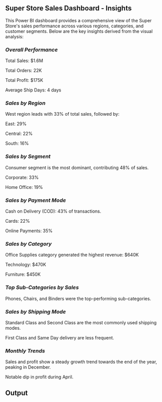 ## Super Store Sales Dashboard - Insights
This Power BI dashboard provides a comprehensive view of the Super Store's sales performance across various regions, categories, and customer segments. Below are the key insights derived from the visual analysis:

### *Overall Performance*
Total Sales: $1.6M

Total Orders: 22K

Total Profit: $175K

Average Ship Days: 4 days

### *Sales by Region*
West region leads with 33% of total sales, followed by:

East: 29%

Central: 22%

South: 16%

### *Sales by Segment*
Consumer segment is the most dominant, contributing 48% of sales.

Corporate: 33%

Home Office: 19%

### *Sales by Payment Mode*
Cash on Delivery (COD): 43% of transactions.

Cards: 22%

Online Payments: 35%

### *Sales by Category*
Office Supplies category generated the highest revenue: $640K

Technology: $470K

Furniture: $450K

### *Top Sub-Categories by Sales*
Phones, Chairs, and Binders were the top-performing sub-categories.

### *Sales by Shipping Mode*
Standard Class and Second Class are the most commonly used shipping modes.

First Class and Same Day delivery are less frequent.

### *Monthly Trends*
Sales and profit show a steady growth trend towards the end of the year, peaking in December.

Notable dip in profit during April.

## Output
